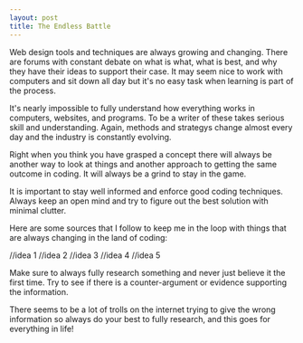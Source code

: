 ```yaml
---
layout: post
title: The Endless Battle
---
```

Web design tools and techniques are always growing and changing. There are forums with constant debate on what is what, what is best, and why they have their ideas to support their case. It may seem nice to work with computers and sit down all day but it's no easy task when learning is part of the process.

It's nearly impossible to fully understand how everything works in computers, websites, and programs. To be a writer of these takes serious skill and understanding. Again, methods and strategys change almost every day and the industry is constantly evolving.

Right when you think you have grasped a concept there will always be another way to look at things and another approach to getting the same outcome in coding. It will always be a grind to stay in the game.

It is important to stay well informed and enforce good coding techniques. Always keep an open mind and try to figure out the best solution with minimal clutter.

Here are some sources that I follow to keep me in the loop with things that are always changing in the land of coding:

//idea 1
//idea 2
//idea 3
//idea 4
//idea 5

Make sure to always fully research something and never just believe it the first time. Try to see if there is a counter-argument or evidence supporting the information. 

There seems to be a lot of trolls on the internet trying to give the wrong information so always do your best to fully research, and this goes for everything in life!